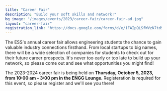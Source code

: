 ```yaml
---
title: "Career Fair"
description: "Build your soft skills and network!"
bg_image: "/images/events/2023/career-fair/career-fair-ad.jpg"
layout: "career-fair"
registration_link: "https://docs.google.com/forms/d/e/1FAIpQLSfWVzN7td9bZqOtvd-kCgAKh7mxDvESFCU5c-YE2nkH-PshKQ/viewform"
---
```


The ESS's annual career fair allows engineering students the chance to gain valuable industry connections firsthand. From local startups to big names, there will be a wide selection of companies for students to check out for their future career prospects. It's never too early or too late to build up your network, so please come out and see what opportunities you might find!

The 2023-2024 career fair is being held on **Thursday, October 5, 2023, from 10:00 am - 3:00 pm in the ENGG Lounge**. Registeration is required for this event, so please register and we'll see you there!
